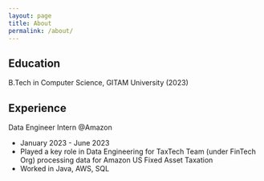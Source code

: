 ```yaml
---
layout: page
title: About
permalink: /about/
---
```



## Education
B.Tech in Computer Science, GITAM University (2023)

## Experience
Data Engineer Intern @Amazon
- January 2023 - June 2023
- Played a key role in Data Engineering for TaxTech Team (under FinTech Org) processing data for Amazon US Fixed Asset Taxation
- Worked in Java, AWS, SQL

